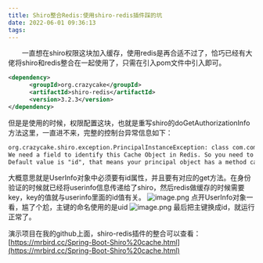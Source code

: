 ```yaml
---
title: Shiro整合Redis:使用shiro-redis插件踩的坑
date: 2022-06-01 09:36:13
tags:
---
```


　　一直想在shiro权限这块加入缓存，使用redis是再合适不过了，恰巧已经有大佬将shiro和redis整合在一起使用了，只需在引入pom文件中引入即可。

```xml
<dependency>
      <groupId>org.crazycake</groupId>
      <artifactId>shiro-redis</artifactId>
      <version>3.2.3</version>
</dependency>
```
但是是使用的时候，权限配置这块，也就是重写shiro的doGetAuthorizationInfo方法这里，一直进不来，完整的控制台异常信息如下：

```xml
org.crazycake.shiro.exception.PrincipalInstanceException: class com.company.project.manage.entity.UserInfo must has getter for field: id
We need a field to identify this Cache Object in Redis. So you need to defined an id field which you can get unique id to identify this principal. For example, if you use UserInfo as Principal class, the id field maybe userId, userName, email, etc. For example, getUserId(), getUserName(), getEmail(), etc.
Default value is "id", that means your principal object has a method called "getId()"
```
大概意思就是UserInfo对象中必须要有id属性，并且要有对应的get方法。在身份验证的时候就已经将userinfo信息传递给了shiro，然后redis做缓存的时候需要key，key的值就与userinfo里面的id值有关。
![image.png](https://ruiyeclub.oss-cn-shenzhen.aliyuncs.com/articles/5d634f7823c441ee80b9356c5024cce4.png)
点开UserInfo对象一看，尴了个尬，主键的命名使用的是uid
![image.png](https://ruiyeclub.oss-cn-shenzhen.aliyuncs.com/articles/256e8900fd2c9cc5dfbb6629910f5775.png)
最后把主键换成id，就运行正常了。

演示项目在我的github上面，shiro-redis插件的整合可以查看：
[https://mrbird.cc/Spring-Boot-Shiro%20cache.html](https://mrbird.cc/Spring-Boot-Shiro%20cache.html)